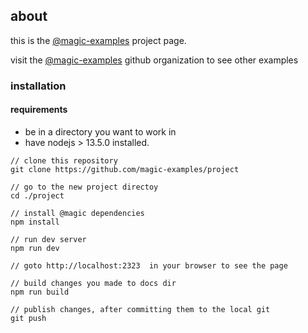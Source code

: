 <Hero state></Hero>

<div>

## about

this is the
[@magic-examples](https://magic-examples.github.io)
project page.

visit the [@magic-examples](https://github.com/magic-examples)
github organization to see other examples

### installation

#### requirements

* be in a directory you want to work in
* have nodejs > 13.5.0 installed.

```
// clone this repository
git clone https://github.com/magic-examples/project

// go to the new project directoy
cd ./project

// install @magic dependencies
npm install

// run dev server
npm run dev

// goto http://localhost:2323  in your browser to see the page

// build changes you made to docs dir
npm run build

// publish changes, after committing them to the local git
git push

```
</div>
